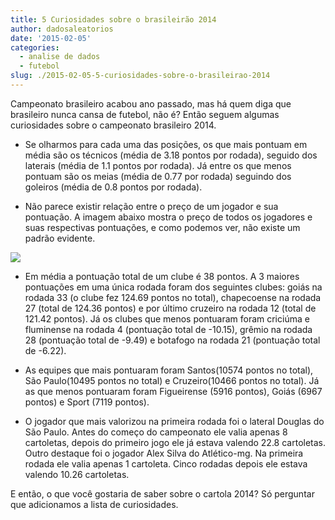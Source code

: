 ```yaml
---
title: 5 Curiosidades sobre o brasileirão 2014
author: dadosaleatorios
date: '2015-02-05'
categories:
  - analise de dados
  - futebol
slug: ./2015-02-05-5-curiosidades-sobre-o-brasileirao-2014
---
```


Campeonato brasileiro acabou ano passado, mas há quem diga que brasileiro nunca cansa de futebol, não é? Então seguem algumas curiosidades sobre o campeonato brasileiro 2014.

  * Se olharmos para cada uma das posições, os que mais pontuam em média são os técnicos (média de 3.18 pontos por rodada), seguido dos laterais (média de 1.1 pontos por rodada). Já entre os que menos pontuam são os meias (média de 0.77 por rodada) seguindo dos goleiros (média de 0.8 pontos por rodada).

  * Não parece existir relação entre o preço de um jogador e sua pontuação. A imagem abaixo mostra o preço de todos os jogadores e suas respectivas pontuações, e como podemos ver, não existe um padrão evidente.

![](https://dadosaleatorios.files.wordpress.com/2015/02/92906-preco_pontos.png)

  * Em média a pontuação total de um clube é 38 pontos. A 3 maiores pontuações em uma única rodada foram dos seguintes clubes: goiás na rodada 33 (o clube fez 124.69 pontos no total), chapecoense na rodada 27 (total de 124.36 pontos) e por último cruzeiro na rodada 12 (total de 121.42 pontos).  Já os clubes que menos pontuaram foram criciúma e fluminense na rodada 4 (pontuação total de -10.15), grêmio na rodada 28 (pontuação total de -9.49) e botafogo na rodada 21 (pontuação total de -6.22).

  * As equipes que mais pontuaram foram Santos(10574 pontos no total), São Paulo(10495 pontos no total) e Cruzeiro(10466 pontos no total). Já as que menos pontuaram foram Figueirense (5916 pontos), Goiás (6967 pontos) e Sport (7119 pontos).

  * O jogador que mais valorizou na primeira rodada foi o lateral Douglas do São Paulo. Antes do começo do campeonato ele valia apenas 8 cartoletas, depois do primeiro jogo ele já estava valendo 22.8 cartoletas. Outro destaque foi o jogador Alex Silva do Atlético-mg. Na primeira rodada ele valia apenas 1 cartoleta. Cinco rodadas depois ele estava valendo 10.26 cartoletas.

E então, o que você gostaria de saber sobre o cartola 2014? Só perguntar que adicionamos a lista de curiosidades.
